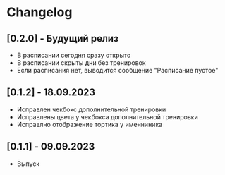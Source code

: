 # Changelog
## [0.2.0] - Будущий релиз

- В расписании сегодня сразу открыто
- В расписании скрыты дни без тренировок
- Если расписания нет, выводится сообщение "Расписание пустое"

## [0.1.2] - 18.09.2023

- Исправлен чекбокс дополнительной тренировки
- Исправлены цвета у чекбокса дополнительной тренировки
- Исправлно отображение тортика у именниника

## [0.1.1] - 09.09.2023

- Выпуск